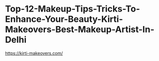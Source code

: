# Top-12-Makeup-Tips-Tricks-To-Enhance-Your-Beauty-Kirti-Makeovers-Best-Makeup-Artist-In-Delhi
https://kirti-makeovers.com/
